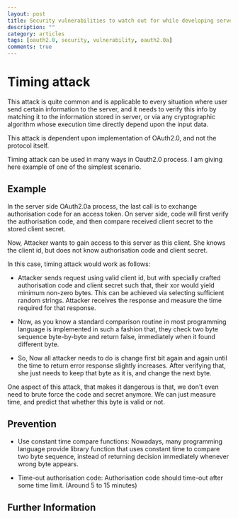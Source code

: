 ```yaml
---
layout: post
title: Security vulnerabilities to watch out for while developing server side OAuth2.0a
description: ""
category: articles
tags: [oauth2.0, security, vulnerability, oauth2.0a]
comments: true
---
```


Timing attack
=============
This attack is quite common and is applicable to every situation where user send certain information to the server, and it needs to verify this info by matching it to the information stored in server, or via any cryptographic algorithm whose execution time directly depend upon the input data.

This attack is dependent upon implementation of OAuth2.0, and not the protocol itself.

Timing attack can be used in many ways in Oauth2.0 process. I am giving here example of one of the simplest scenario.

Example
-------
In the server side OAuth2.0a process, the last call is to exchange authorisation code
for an access token. On server side, code will first verify the authorisation code, and then compare received client secret to the stored client secret.

Now, Attacker wants to gain access to this server as this client. She knows the client id, but does not know authorisation code and client secret. 

In this case, timing attack would work as follows:

* Attacker sends request using valid client id, but with specially crafted authorisation code and client secret such that, their xor would yield minimum non-zero bytes. This can be achieved via selecting sufficient random strings. Attacker receives the response and measure the time required for that response.

* Now, as you know a standard comparison routine in most programming language is implemented in such a fashion that, they check two byte sequence byte-by-byte and return false, immediately when it found different byte.

* So, Now all attacker needs to do is change first bit again and again until the time to return error response slightly increases. After verifying that, she just needs to keep that byte as it is, and change the next byte.

One aspect of this attack, that makes it dangerous is that, we don't even need to brute force the code and secret anymore. We can just measure time, and predict that whether this byte is valid or not.


Prevention
----------
* Use constant time compare functions: Nowadays, many programming language provide library function that uses constant time to compare two byte sequence, instead of returning decision immediately whenever wrong byte appears.

* Time-out authorisation code: Authorisation code should time-out after some time limit. (Around 5 to 15 minutes)


Further Information
-------------------






 



